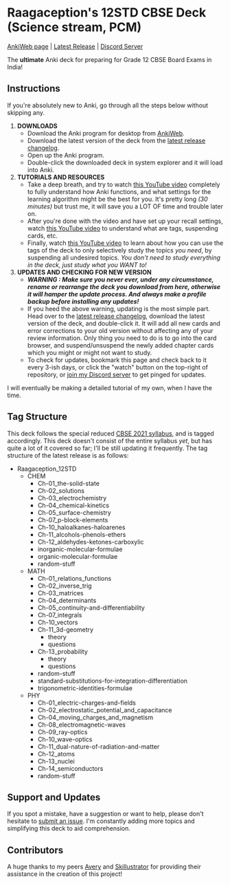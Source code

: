 # Raagaception's 12STD CBSE Deck (Science stream, PCM)
[AnkiWeb page](https://ankiweb.net/shared/info/1981482084) | [Latest Release](https://github.com/Raagaception/raagaception-12STD-CBSE-deck/releases/latest) | [Discord Server](https://discord.gg/kbSXsRTUC2)

The **ultimate** Anki deck for preparing for Grade 12 CBSE Board Exams in India!

## Instructions
If you're absolutely new to Anki, go through all the steps below without skipping any.
1) **DOWNLOADS** 
	- Download the Anki program for desktop from [AnkiWeb](https://apps.ankiweb.net/).
	- Download the latest version of the deck from the [latest release changelog](https://github.com/Raagaception/raagaception-12STD-CBSE-deck/releases/latest).
	- Open up the Anki program.
	- Double-click the downloaded deck in system explorer and it will load into Anki.
2) **TUTORIALS AND RESOURCES**
	- Take a deep breath, and try to watch [this YouTube video](https://youtu.be/uLfczzq9z_8) completely to fully understand how Anki functions, and what settings for the learning algorithm might be the best for you. It's pretty long *(30 minutes)* but trust me, it will save you a LOT OF time and trouble later on.
	- After you're done with the video and have set up your recall settings, watch [this YouTube video](https://youtu.be/68DyNKWOj84) to understand what are tags, suspending cards, etc.
	- Finally, watch [this YouTube video](https://youtu.be/iYU-5nXvCrA) to learn about how you can use the tags of the deck to only selectively study the topics *you need*, by suspending all undesired topics. *You don't need to study everything in the deck, just study what you WANT to!*
3) **UPDATES AND CHECKING FOR NEW VERSION**
	- ***WARNING : Make sure you never ever, under any circumstance, rename or rearrange the deck you download from here, otherwise it will hamper the update process. And always make a profile backup before installing any updates!***
	- If you heed the above warning, updating is the most simple part. Head over to the [latest release changelog](https://github.com/Raagaception/raagaception-12STD-CBSE-deck/releases/latest), download the latest version of the deck, and double-click it. It will add all new cards and error corrections to your old version without affecting any of your review information. Only thing you need to do is to go into the card browser, and suspend/unsuspend the newly added chapter cards which you might or might not want to study.
	- To check for updates, bookmark this page and check back to it every 3-ish days, or click the "watch" button on the top-right of repository, or [join my Discord server](https://discord.gg/kbSXsRTUC2) to get pinged for updates.

I will eventually be making a detailed tutorial of my own, when I have the time.

## Tag Structure
This deck follows the special reduced [CBSE 2021 syllabus](http://cbseacademic.nic.in/Revisedcurriculum_2021.html#collapse15), and is tagged accordingly. This deck doesn't consist of the entire syllabus *yet*, but has quite a lot of it covered so far; I'll be still updating it frequently. The tag structure of the latest release is as follows:
- Raagaception_12STD
	- CHEM
		- Ch-01_the-solid-state
		- Ch-02_solutions
		- Ch-03_electrochemistry
		- Ch-04_chemical-kinetics
		- Ch-05_surface-chemistry
		- Ch-07_p-block-elements
		- Ch-10_haloalkanes-haloarenes
		- Ch-11_alcohols-phenols-ethers
		- Ch-12_aldehydes-ketones-carboxylic
		- inorganic-molecular-formulae
		- organic-molecular-formulae
		- random-stuff
	- MATH
		- Ch-01_relations_functions
		- Ch-02_inverse_trig
		- Ch-03_matrices
		- Ch-04_determinants
		- Ch-05_continuity-and-differentiability
		- Ch-07_integrals
		- Ch-10_vectors
		- Ch-11_3d-geometry
			- theory
			- questions
		- Ch-13_probability
			- theory
			- questions
		- random-stuff
		- standard-substitutions-for-integration-differentiation
		- trigonometric-identities-formulae
	- PHY
		- Ch-01_electric-charges-and-fields
		- Ch-02_electrostatic_potential_and_capacitance
		- Ch-04_moving_charges_and_magnetism
		- Ch-08_electromagnetic-waves
		- Ch-09_ray-optics
		- Ch-10_wave-optics
		- Ch-11_dual-nature-of-radiation-and-matter
		- Ch-12_atoms 
		- Ch-13_nuclei
		- Ch-14_semiconductors
		- random-stuff

## Support and Updates
If you spot a mistake, have a suggestion or want to help, please don't hesitate to [submit an issue](https://github.com/Raagaception/raagaception-12STD-CBSE-deck/issues/new?body=%0A%0A%0A---%0AAnki+Card+ID+:%0AAnki+Note+ID+:%0A). I'm constantly adding more topics and simplifying this deck to aid comprehension.

## Contributors
A huge thanks to my peers [Avery](https://ankiweb.net/shared/byauthor/1383206786) and [Skillustrator](https://github.com/The-Skillustrator) for providing their assistance in the creation of this project!
